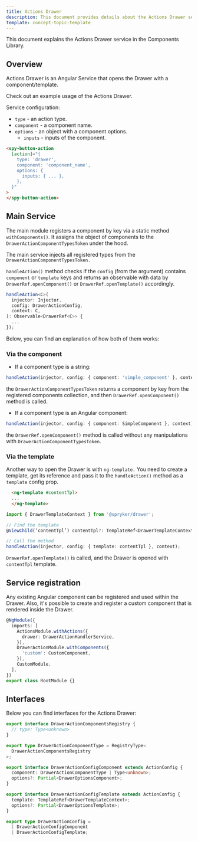 ```yaml
---
title: Actions Drawer
description: This document provides details about the Actions Drawer service in the Components Library.
template: concept-topic-template
---
```


This document explains the Actions Drawer service in the Components Library.

## Overview

Actions Drawer is an Angular Service that opens the Drawer with a component/template.

Check out an example usage of the Actions Drawer.

Service configuration:

- `type` - an action type. 
- `component` - a component name. 
- `options` - an object with a component options. 
  - `inputs` - inputs of the component. 

```html
<spy-button-action
  [action]="{
    type: 'drawer',
    component: 'component_name',
    options: {
      inputs: { ... },
    },
  }"
>
</spy-button-action>
```

## Main Service

The main module registers a component by key via a static method `withComponents()`. 
It assigns the object of components to the `DrawerActionComponentTypesToken` under the hood.

The main service injects all registered types from the `DrawerActionComponentTypesToken.`

`handleAction()` method checks if the `config` (from the argument) contains `component` or `template` keys and returns an observable with data by `DrawerRef.openComponent()` or `DrawerRef.openTemplate()` accordingly.

```ts
handleAction<C>(
  injector: Injector,
  config: DrawerActionConfig,
  context: C,
): Observable<DrawerRef<C>> {
  ...
});
```

Below, you can find an explanation of how both of them works:

### Via the component

- If a component type is a string:

```ts
handleAction(injector, config: { component: 'simple_component' }, context);
```

the `DrawerActionComponentTypesToken` returns a component by key from the registered components collection, and then `DrawerRef.openComponent()` method is called.

- If a component type is an Angular component:

```ts
handleAction(injector, config: { component: SimpleComponent }, context);
```

the `DrawerRef.openComponent()` method is called without any manipulations with `DrawerActionComponentTypesToken`.

### Via the template

Another way to open the Drawer is with `ng-template.` You need to create a template, get its reference and pass it to the `handleAction()` method as a `template` config prop.

```html
  <ng-template #contentTpl>
  ...
  </ng-template>
```

```ts
import { DrawerTemplateContext } from '@spryker/drawer';

// Find the template
@ViewChild(‘contentTpl’) contentTpl?: TemplateRef<DrawerTemplateContext>;

// Call the method 
handleAction(injector, config: { template: contentTpl }, context);
```

`DrawerRef.openTemplate()` is called, and the Drawer is opened with `contentTpl` template.

## Service registration

Any existing Angular component can be registered and used within the Drawer.
Also, it's possible to create and register a custom component that is rendered inside the Drawer.

```ts
@NgModule({
  imports: [
    ActionsModule.withActions({
      drawer: DrawerActionHandlerService,
    }),
    DrawerActionModule.withComponents({
      'custom': CustomComponent,
    }),
    CustomModule,
  ],
})
export class RootModule {}
```

## Interfaces

Below you can find interfaces for the Actions Drawer:

```ts
export interface DrawerActionComponentsRegistry {
  // type: Type<unknown>
}

export type DrawerActionComponentType = RegistryType<
  DrawerActionComponentsRegistry
>;

export interface DrawerActionConfigComponent extends ActionConfig {
  component: DrawerActionComponentType | Type<unknown>;
  options?: Partial<DrawerOptionsComponent>;
}

export interface DrawerActionConfigTemplate extends ActionConfig {
  template: TemplateRef<DrawerTemplateContext>;
  options?: Partial<DrawerOptionsTemplate>;
}

export type DrawerActionConfig =
  | DrawerActionConfigComponent
  | DrawerActionConfigTemplate;
```
